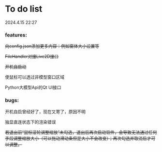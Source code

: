 # To do list

2024.4.15 22:27

### features:

~~向config.json添加更多内容：例如窗体大小设置等~~

~~FileHandler对接Live2D接口~~

~~开机自启动~~

使鼠标可以透过非模型窗口区域

Python大模型Api的Qt UI接口

### bugs:

开机自启曾经好了，现在又寄了，原因不明

独显直连状态下的渲染错误

~~若退出前“鼠标滚轮调整缩放”未勾选，退出后再次启动软件，会导致无法通过任何手段调整缩放大小（可以拖动滑动条但是大小不会改变）；再次勾选并取消后才可以调整。~~
